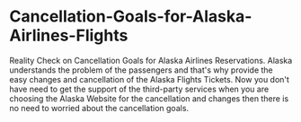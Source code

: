 # Cancellation-Goals-for-Alaska-Airlines-Flights
Reality Check on Cancellation Goals for Alaska Airlines Reservations. Alaska understands the problem of the passengers and that's why provide the easy changes and cancellation of the Alaska Flights Tickets. Now you don't have need to get the support of the third-party services when you are choosing the Alaska Website for the cancellation and changes then there is no need to worried about the cancellation goals.
